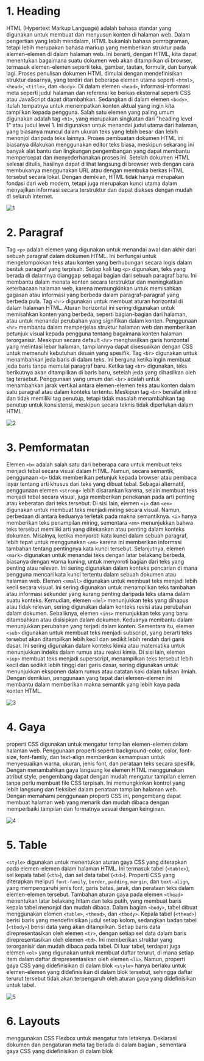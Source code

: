 
# 1. Heading

<p>
  
HTML (Hypertext Markup Language) adalah bahasa standar yang digunakan untuk membuat dan menyusun konten di halaman web. Dalam pengertian yang lebih mendalam, HTML bukanlah bahasa pemrograman, tetapi lebih merupakan bahasa markup yang memberikan struktur pada elemen-elemen di dalam halaman web. Ini berarti, dengan HTML, kita dapat menentukan bagaimana suatu dokumen web akan ditampilkan di browser, termasuk elemen-elemen seperti teks, gambar, tautan, formulir, dan banyak lagi. Proses penulisan dokumen HTML dimulai dengan mendefinisikan struktur dasarnya, yang terdiri dari beberapa elemen utama seperti `<html>`, `<head>`, `<title>`, dan `<body>`. Di dalam elemen `<head>`, informasi-informasi meta seperti judul halaman dan referensi ke berkas eksternal seperti CSS atau JavaScript dapat ditambahkan. Sedangkan di dalam elemen `<body>`, itulah tempatnya untuk menempatkan konten aktual yang ingin kita tampilkan kepada pengguna. Salah satu elemen yang paling umum digunakan adalah tag `<h1>`, yang merupakan singkatan dari "heading level 1" atau judul level 1. Ini digunakan untuk menandai judul utama dari halaman, yang biasanya muncul dalam ukuran teks yang lebih besar dan lebih menonjol daripada teks lainnya. Proses pembuatan dokumen HTML ini biasanya dilakukan menggunakan editor teks biasa, meskipun sekarang ini banyak alat bantu dan lingkungan pengembangan yang dapat membantu mempercepat dan menyederhanakan proses ini. Setelah dokumen HTML selesai ditulis, hasilnya dapat dilihat langsung di browser web dengan cara membukanya menggunakan URL atau dengan membuka berkas HTML tersebut secara lokal. Dengan demikian, HTML tidak hanya merupakan fondasi dari web modern, tetapi juga merupakan kunci utama dalam menyajikan informasi secara terstruktur dan dapat diakses dengan mudah di seluruh internet.</p>
  
![1](https://github.com/yusufefendi123/Tugas_Pemrograman_Web1/assets/140128335/35f67769-84f6-422f-97e1-43495ba100a7)

# 2. Paragraf
<p>


Tag `<p>` adalah elemen yang digunakan untuk menandai awal dan akhir dari sebuah paragraf dalam dokumen HTML. Ini berfungsi untuk mengelompokkan teks atau konten yang berhubungan secara logis dalam bentuk paragraf yang terpisah. Setiap kali tag `<p>` digunakan, teks yang berada di dalamnya dianggap sebagai bagian dari sebuah paragraf baru. Ini membantu dalam menata konten secara terstruktur dan meningkatkan keterbacaan halaman web, karena memungkinkan untuk memisahkan gagasan atau informasi yang berbeda dalam paragraf-paragraf yang berbeda pula.
Tag `<hr>` digunakan untuk membuat aturan horizontal di dalam halaman HTML. Aturan horizontal ini sering digunakan untuk memisahkan konten yang berbeda, seperti bagian-bagian dari halaman, atau untuk menandai perubahan yang signifikan dalam konten. Penggunaan `<hr>` membantu dalam memperjelas struktur halaman web dan memberikan petunjuk visual kepada pengguna tentang bagaimana konten halaman terorganisir. Meskipun secara default `<hr>` menghasilkan garis horizontal yang melintasi lebar halaman, tampilannya dapat disesuaikan dengan CSS untuk memenuhi kebutuhan desain yang spesifik.
Tag `<br>` digunakan untuk menambahkan jeda baris di dalam teks. Ini berguna ketika ingin membuat jeda baris tanpa memulai paragraf baru. Ketika tag `<br>` digunakan, teks berikutnya akan ditampilkan di baris baru, setelah jeda yang dihasilkan oleh tag tersebut. Penggunaan yang umum dari `<br>` adalah untuk menambahkan jarak vertikal antara elemen-elemen teks atau konten dalam satu paragraf atau dalam konteks tertentu. Meskipun tag `<br>` bersifat inline dan tidak memiliki tag penutup, tetapi tidak masalah menambahkan tag penutup untuk konsistensi, meskipun secara teknis tidak diperlukan dalam HTML.</p>

![2](https://github.com/yusufefendi123/Tugas_Pemrograman_Web1/assets/140128335/6cee176e-4ad6-4e51-8770-7c6e86370690)

# 3. Pemformatan
<p>

Elemen `<b>` adalah salah satu dari beberapa cara untuk membuat teks menjadi tebal secara visual dalam HTML. Namun, secara semantik, penggunaan `<b>` tidak memberikan petunjuk kepada browser atau pembaca layar tentang arti khusus dari teks yang dibuat tebal. Sebagai alternatif, penggunaan elemen `<strong>` lebih disarankan karena, selain membuat teks menjadi tebal secara visual, juga memberikan penekanan pada arti penting atau keberatan dari teks tersebut. 
Di sisi lain, elemen `<i>` dan `<em>` digunakan untuk membuat teks menjadi miring secara visual. Namun, perbedaan di antara keduanya terletak pada makna semantiknya. `<i>` hanya memberikan teks penampilan miring, sementara `<em>` menunjukkan bahwa teks tersebut memiliki arti yang ditekankan atau penting dalam konteks dokumen. Misalnya, ketika menyoroti kata kunci dalam sebuah paragraf, lebih tepat untuk menggunakan `<em>` karena ini memberikan informasi tambahan tentang pentingnya kata kunci tersebut.
Selanjutnya, elemen `<mark>` digunakan untuk menandai teks dengan latar belakang berbeda, biasanya dengan warna kuning, untuk menyoroti bagian dari teks yang penting atau relevan. Ini sering digunakan dalam konteks pencarian di mana pengguna mencari kata kunci tertentu dalam sebuah dokumen atau halaman web.
Elemen `<small>` digunakan untuk membuat teks menjadi lebih kecil secara visual. Ini sering digunakan untuk menampilkan teks tambahan atau informasi sekunder yang kurang penting daripada teks utama dalam suatu konteks.
Kemudian, elemen `<del>` menunjukkan teks yang dihapus atau tidak relevan, sering digunakan dalam konteks revisi atau perubahan dalam dokumen. Sebaliknya, elemen `<ins>` menunjukkan teks yang baru ditambahkan atau disisipkan dalam dokumen. Keduanya membantu dalam menunjukkan perubahan yang terjadi dalam konten.
Sementara itu, elemen `<sub>` digunakan untuk membuat teks menjadi subscript, yang berarti teks tersebut akan ditampilkan lebih kecil dan sedikit lebih rendah dari garis dasar. Ini sering digunakan dalam konteks kimia atau matematika untuk menunjukkan indeks dalam rumus atau reaksi kimia. Di sisi lain, elemen `<sup>` membuat teks menjadi superscript, menampilkan teks tersebut lebih kecil dan sedikit lebih tinggi dari garis dasar, sering digunakan untuk menunjukkan eksponen dalam rumus atau catatan kaki dalam tulisan ilmiah. Dengan demikian, penggunaan yang tepat dari elemen-elemen ini membantu dalam memberikan makna semantik yang lebih kaya pada konten HTML.</p>

![3](https://github.com/yusufefendi123/Tugas_Pemrograman_Web1/assets/140128335/0b607d93-edf4-4300-8392-c32e6ab4b237)

# 4. Gaya
<p> properti CSS digunakan untuk mengatur tampilan elemen-elemen dalam halaman web. Penggunaan properti seperti background-color, color, font-size, font-family, dan text-align memberikan kemampuan untuk menyesuaikan warna, ukuran, jenis font, dan perataan teks secara spesifik. Dengan menambahkan gaya langsung ke elemen HTML menggunakan atribut style, pengembang dapat dengan mudah mengatur tampilan elemen tanpa perlu membuat file CSS terpisah. Ini memungkinkan kontrol yang lebih langsung dan fleksibel dalam penataan tampilan halaman web. Dengan memahami penggunaan properti CSS ini, pengembang dapat membuat halaman web yang menarik dan mudah dibaca dengan memperbaiki tampilan dan formatnya sesuai dengan keinginan.</p>

![4](https://github.com/yusufefendi123/Tugas_Pemrograman_Web1/assets/140128335/fff8d419-1827-4210-b921-b9cb3ba223dd)

# 5. Table
<p>
  
`<style>` digunakan untuk menentukan aturan gaya CSS yang diterapkan pada elemen-elemen dalam halaman HTML. Ini termasuk tabel (`<table>`), sel kepala tabel (`<th>`), dan sel data tabel (`<td>`). Properti CSS yang diterapkan meliputi `font-family`, `border`, `padding`, `margin`, dan `text-align`, yang mempengaruhi jenis font, garis batas, jarak, dan perataan teks dalam elemen-elemen tersebut. 
Tambahan aturan gaya pada elemen `<thead>` menentukan latar belakang hitam dan teks putih, yang membuat baris kepala tabel menonjol dan mudah dibaca.
Dalam bagian `<body>`, tabel dibuat menggunakan elemen `<table>`, `<thead>`, dan `<tbody>`. Kepala tabel (`<thead>`) berisi baris yang mendefinisikan judul setiap kolom, sedangkan badan tabel (`<tbody>`) berisi data yang akan ditampilkan. Setiap baris data direpresentasikan oleh elemen `<tr>`, dengan setiap sel data dalam baris direpresentasikan oleh elemen `<td>`. Ini memberikan struktur yang terorganisir dan mudah dibaca pada tabel.
Di luar tabel, terdapat juga elemen `<ol>` yang digunakan untuk membuat daftar terurut, di mana setiap item dalam daftar direpresentasikan oleh elemen `<li>`. Namun, properti gaya CSS yang didefinisikan di dalam blok `<style>` hanya berlaku untuk elemen-elemen yang didefinisikan di dalam blok tersebut, sehingga daftar terurut tersebut tidak akan terpengaruh oleh aturan gaya yang didefinisikan untuk tabel.</p>

![5](https://github.com/yusufefendi123/Tugas_Pemrograman_Web1/assets/140128335/42d90f38-dee1-4f4a-b961-13437146bc6b)

# 6. Layouts
<p>

menggunakan CSS Flexbox untuk mengatur tata letaknya. Deklarasi dokumen dan pengaturan meta tag berada di dalam bagian <head>, sementara gaya CSS yang didefinisikan di dalam blok <style> mengatur tampilan elemen-elemen seperti header, navigasi, artikel, dan footer. Penggunaan properti Flexbox seperti display: flex memungkinkan untuk penataan elemen-elemen secara fleksibel, terutama dalam menangani responsivitas layar yang berbeda. Di dalam bagian <body>, konten halaman termasuk teks dan tautan, yang ditempatkan dalam struktur yang telah ditentukan menggunakan Flexbox. Ini menciptakan tata letak yang responsif terhadap perubahan ukuran layar, seperti penumpukan kolom pada layar yang lebih kecil. Dengan demikian, potongan kode tersebut menciptakan halaman web yang sederhana namun efektif, dengan tata letak yang responsif dan menarik..</p>

![6](https://github.com/yusufefendi123/Tugas_Pemrograman_Web1/assets/140128335/51efb39f-70e6-452f-bf39-8279fbc1b041)

# 1. bacground_css
<p>

Background adalah properti CSS yang memungkinkan pengaturan latar belakang pada elemen HTML. Properti-properti yang sering digunakan dalam background meliputi background-color yang mengatur warna latar belakang, background-image yang menetapkan gambar latar belakang, background-repeat yang mengatur pengulangan gambar latar belakang, background-attachment yang mengontrol apakah gambar latar belakang akan tetap statis atau mengikuti guliran halaman, background-position yang menentukan posisi awal gambar latar belakang, dan background sebagai properti singkat yang menggabungkan semua properti latar belakang menjadi satu. Dengan menggunakan kombinasi properti ini, pengembang web dapat menciptakan tampilan yang menarik dan konsisten untuk halaman web mereka. Misalnya, untuk menetapkan latar belakang dengan warna solid biru, gambar bintang sebagai latar belakang yang diulang secara horizontal, dan tetap statis saat digulirkan, kita dapat menggunakan: background-color: blue; background-image: url('bintang.png'); background-repeat: repeat-x; background-attachment: fixed;.
</p>

![css1](https://github.com/yusufefendi123/Tugas_Pemrograman_Web1/assets/140128335/ec0df6c5-0a40-48d0-b6e0-1a39a7b33e9f)

# 2. Margin_css
<p>
  
Margin dalam CSS digunakan untuk menentukan jarak antara tepi luar dari sebuah elemen dan elemen lain di sekitarnya. Properti margin dapat diatur secara terpisah untuk setiap sisi (atas, kanan, bawah, dan kiri) dari elemen tersebut. Dalam contoh kode yang diberikan, terdapat beberapa penggunaan properti margin. Pada elemen `<div>`, properti `margin: 25px 50px 75px 100px;` menetapkan jarak antara tepi luar elemen tersebut dengan elemen lainnya, dengan nilai 25px untuk atas, 50px untuk kanan, 75px untuk bawah, dan 100px untuk kiri. Selain itu, terdapat beberapa penggunaan properti margin terpisah seperti `margin-top`, `margin-bottom`, `margin-right`, dan `margin-left` untuk menetapkan jarak antara elemen dengan tepi atas, bawah, kanan, dan kiri secara terpisah. Penggunaan nilai `inherit` pada properti margin-left untuk elemen `<p>` memungkinkan elemen tersebut mewarisi nilai margin dari elemen induknya. Dengan penggunaan properti margin, pengembang dapat mengatur tata letak elemen dengan lebih fleksibel dan menyesuaikan jarak antara elemen sesuai dengan kebutuhan desain halaman web.
</p>

![css3](https://github.com/yusufefendi123/Tugas_Pemrograman_Web1/assets/140128335/6ed755b9-5f7b-4ee3-ac95-dcca25eb8eee)

# 3. Padding_css
<p>
Padding adalah properti CSS yang digunakan untuk menambahkan ruang tambahan di sekitar isi dari sebuah elemen. Properti padding dapat diatur secara terpisah untuk setiap sisi (atas, kanan, bawah, dan kiri) dari elemen tersebut. Padding-top mengatur ruang tambahan di bagian atas elemen, padding-right mengatur ruang tambahan di bagian kanan elemen, padding-bottom mengatur ruang tambahan di bagian bawah elemen, dan padding-left mengatur ruang tambahan di bagian kiri elemen. Dengan menggunakan padding, pengembang web dapat mengontrol jarak antara isi elemen dan tepi elemen tersebut atau elemen lain di sekitarnya. Misalnya, untuk memberikan elemen sebuah padding 20 piksel di bagian atas, 10 piksel di bagian kanan, 30 piksel di bagian bawah, dan 15 piksel di bagian kiri, kita dapat menggunakan: padding-top: 20px; padding-right: 10px; padding-bottom: 30px; padding-left: 15px;. Dengan menggunakan kombinasi properti ini, kita dapat menciptakan tata letak yang sesuai dengan kebutuhan desain halaman web.
</p>

![css2](https://github.com/yusufefendi123/Tugas_Pemrograman_Web1/assets/140128335/5660bd94-14e6-43eb-9cb6-5219f7969f28)

# 4. List_css
<p>

Dalam kode HTML ini, gaya list (ordered dan unordered) diatur menggunakan CSS. Untuk unordered list (ul), ada dua list dengan tanda bulat dan kotak, masing-masing diberi class "a" dan "b", dengan properti untuk mengatur posisi tanda list. Sedangkan ordered list (ol) memiliki dua list dengan tanda angka Romawi besar dan huruf kecil, juga dengan class "c" dan "d". Selain itu, gaya tata letak, warna latar belakang, warna teks, padding, dan margin juga diatur untuk menyesuaikan penampilan list dan isinya. Semua pengaturan ini memberikan fleksibilitas bagi pengembang untuk menciptakan list yang sesuai dengan gaya dan kebutuhan desain halaman web mereka.
</p>

![css4](https://github.com/yusufefendi123/Tugas_Pemrograman_Web1/assets/140128335/a3fb63b8-f276-4a21-9e97-2ef5b1ab717a)


# WEb Sederhana HTML + CSS
<p>

Elemen `<header>` berfungsi sebagai bagian atas halaman web yang biasanya menampilkan judul utama atau elemen-elemen penting lainnya.
Elemen `<nav>` berfungsi untuk menyediakan menu navigasi, yang memungkinkan pengguna untuk berpindah ke halaman-halaman lain di situs web.
Elemen `<section>` berfungsi untuk membagi konten utama halaman web menjadi bagian-bagian yang lebih terfokus.
Elemen `<article>` berfungsi untuk menandai konten independen yang dapat berdiri sendiri di dalam halaman web.
Elemen `<footer>` berfungsi sebagai bagian bawah halaman web yang biasanya berisi informasi penutup, seperti nama penulis atau hak cipta.
</p>

![simple_web1](https://github.com/yusufefendi123/Tugas_Pemrograman_Web1/assets/140128335/7f130440-1250-4a89-a9a6-8505462f566d)

<h2>Gaya untuk bagian-bagianya</h2>

![code1](https://github.com/yusufefendi123/Tugas_Pemrograman_Web1/assets/140128335/38d5db59-e2eb-4d53-987e-24cc41a4ede6)
![code2](https://github.com/yusufefendi123/Tugas_Pemrograman_Web1/assets/140128335/a5d7a163-df2d-4f85-b27f-6768be2eb862)
![code3](https://github.com/yusufefendi123/Tugas_Pemrograman_Web1/assets/140128335/b395a4a5-1e3d-4f78-9748-69c08965a66a)


